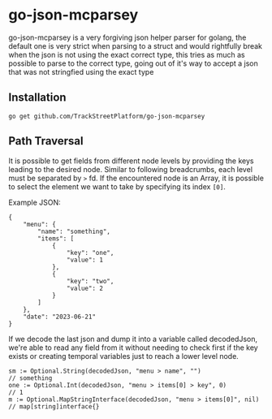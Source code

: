 # go-json-mcparsey

go-json-mcparsey is a very forgiving json helper parser for golang, the default one is very strict when parsing to a struct and would rightfully break when the json is not using the exact correct type, this tries as much as possible to parse to the correct type, going out of it's way to accept a json that was not stringfied using the exact type

## Installation

    go get github.com/TrackStreetPlatform/go-json-mcparsey

## Path Traversal

It is possible to get fields from different node levels by providing the keys leading to the desired node.
Similar to following breadcrumbs, each level must be separated by `>` fd.
If the encountered node is an Array, it is possible to select the element we want to take by specifying its index `[0]`.

Example JSON:

    {
        "menu": {
            "name": "something",
            "items": [
                {
                    "key": "one",
                    "value": 1
                },
                {
                    "key": "two",
                    "value": 2
                }
            ]
        },
        "date": "2023-06-21"
    }

If we decode the last json and dump it into a variable called decodedJson, we're able to read any field
from it without needing to check first if the key exists or creating temporal variables just to reach a lower level node.

    sm := Optional.String(decodedJson, "menu > name", "")                 // something
    one := Optional.Int(decodedJson, "menu > items[0] > key", 0)          // 1
    m := Optional.MapStringInterface(decodedJson, "menu > items[0]", nil) // map[string]interface{}

